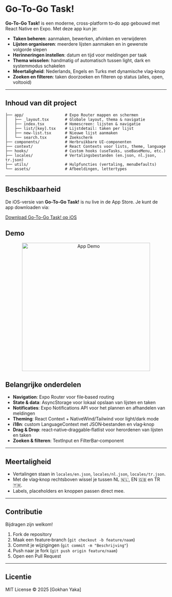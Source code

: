 
# Go-To-Go Task!

**Go-To-Go Task!** is een moderne, cross-platform to‑do app gebouwd met React Native en Expo. Met deze app kun je:

- **Taken beheren**: aanmaken, bewerken, afvinken en verwijderen
- **Lijsten organiseren**: meerdere lijsten aanmaken en in gewenste volgorde slepen
- **Herinneringen instellen**: datum en tijd voor meldingen per taak
- **Thema wisselen**: handmatig of automatisch tussen light, dark en systemmodus schakelen
- **Meertaligheid**: Nederlands, Engels en Turks met dynamische vlag‑knop
- **Zoeken en filteren**: taken doorzoeken en filteren op status (alles, open, voltooid)

---

## Inhoud van dit project

```
├── app/                  # Expo Router mappen en schermen
│   ├── _layout.tsx       # Globale layout, thema & navigatie
│   ├── index.tsx         # Homescreen: lijsten & navigatie
│   ├── list/[key].tsx    # Lijstdetail: taken per lijst
│   ├── new-list.tsx      # Nieuwe lijst aanmaken
│   └── search.tsx        # Zoekscherm
├── components/           # Herbruikbare UI-componenten
├── context/              # React Contexts voor lists, theme, language
├── hooks/                # Custom hooks (useTasks, useBaseMenu, etc.)
├── locales/              # Vertalingsbestanden (en.json, nl.json, tr.json)
├── utils/                # Hulpfuncties (vertaling, menuDefaults)
└── assets/               # Afbeeldingen, lettertypes
```

---

## Beschikbaarheid

De iOS-versie van **Go-To-Go Task!** is nu live in de App Store. Je kunt de app downloaden via:

[Download Go-To-Go Task! op iOS](https://apps.apple.com/us/app/go-to-go-task/id6746943031)

## Demo

<p align="center">
  <img src="./demo.gif" alt="App Demo" width="400" />
</p>

## Belangrijke onderdelen

- **Navigation**: Expo Router voor file‑based routing
- **State & data**: AsyncStorage voor lokaal opslaan van lijsten en taken
- **Notificaties**: Expo Notifications API voor het plannen en afhandelen van meldingen
- **Theming**: React Context + NativeWind/Tailwind voor light/dark mode
- **i18n**: custom LanguageContext met JSON‑bestanden en vlag‑knop
- **Drag & Drop**: react‑native‑draggable‑flatlist voor herordenen van lijsten en taken
- **Zoeken & filteren**: TextInput en FilterBar‑component

---

## Meertaligheid

- Vertalingen staan in `locales/en.json`, `locales/nl.json`, `locales/tr.json`.
- Met de vlag‑knop rechtsboven wissel je tussen NL 🇳🇱, EN 🇬🇧 en TR 🇹🇷.
- Labels, placeholders en knoppen passen direct mee.

---

## Contributie

Bijdragen zijn welkom!

1. Fork de repository
2. Maak een feature‑branch (`git checkout -b feature/naam`)
3. Commit je wijzigingen (`git commit -m "Beschrijving"`)
4. Push naar je fork (`git push origin feature/naam`)
5. Open een Pull Request

---

## Licentie

MIT License © 2025 [Gokhan Yaka] 